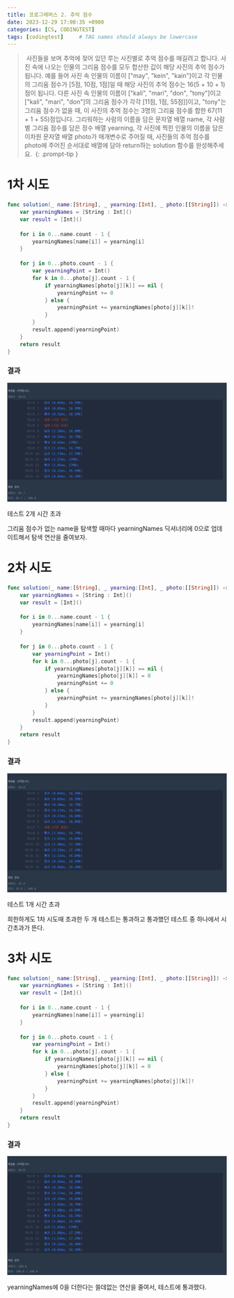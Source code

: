 ```yaml
---
title: 프로그래머스 2. 추억 점수
date: 2023-12-29 17:00:35 +0900
categories: [CS, CODINGTEST]
tags: [codingtest]     # TAG names should always be lowercase
---
```

> 사진들을 보며 추억에 젖어 있던 루는 사진별로 추억 점수를 매길려고 합니다. 사진 속에 나오는 인물의 그리움 점수를 모두 합산한 값이 해당 사진의 추억 점수가 됩니다. 예를 들어 사진 속 인물의 이름이 ["may", "kein", "kain"]이고 각 인물의 그리움 점수가 [5점, 10점, 1점]일 때 해당 사진의 추억 점수는 16(5 + 10 + 1)점이 됩니다. 다른 사진 속 인물의 이름이 ["kali", "mari", "don", "tony"]이고 ["kali", "mari", "don"]의 그리움 점수가 각각 [11점, 1점, 55점]]이고, "tony"는 그리움 점수가 없을 때, 이 사진의 추억 점수는 3명의 그리움 점수를 합한 67(11 + 1 + 55)점입니다.
그리워하는 사람의 이름을 담은 문자열 배열 name, 각 사람별 그리움 점수를 담은 정수 배열 yearning, 각 사진에 찍힌 인물의 이름을 담은 이차원 문자열 배열 photo가 매개변수로 주어질 때, 사진들의 추억 점수를 photo에 주어진 순서대로 배열에 담아 return하는 solution 함수를 완성해주세요.
 {: .prompt-tip }

# 1차 시도
```swift
func solution(_ name:[String], _ yearning:[Int], _ photo:[[String]]) -> [Int] {
    var yearningNames = [String : Int]()
    var result = [Int]()
		
    for i in 0...name.count - 1 {
        yearningNames[name[i]] = yearning[i]
    }
		
    for j in 0...photo.count - 1 {
        var yearningPoint = Int()
        for k in 0...photo[j].count - 1 {
            if yearningNames[photo[j][k]] == nil {
                yearningPoint += 0
            } else {
                yearningPoint += yearningNames[photo[j][k]]!
            }
        }
        result.append(yearningPoint)
    }
    return result
}
```

### 결과
![image](/assets/img/yearning_1st_result.png)

테스트 2개 시간 초과

그리움 점수가 없는 name을 탐색할 때마다 yearningNames 딕셔너리에 0으로 업데이트해서 탐색 연산을 줄여보자.

# 2차 시도
```swift
func solution(_ name:[String], _ yearning:[Int], _ photo:[[String]]) -> [Int] {
    var yearningNames = [String : Int]()
    var result = [Int]()
		
    for i in 0...name.count - 1 {
        yearningNames[name[i]] = yearning[i]
    }
		
    for j in 0...photo.count - 1 {
        var yearningPoint = Int()
        for k in 0...photo[j].count - 1 {
            if yearningNames[photo[j][k]] == nil {
                yearningNames[photo[j][k]] = 0
                yearningPoint += 0
            } else {
                yearningPoint += yearningNames[photo[j][k]]!
            }
        }
        result.append(yearningPoint)
    }
    return result
}
```

### 결과
![image](/assets/img/yearning_2nd_result.png)

테스트 1개 시간 초과
 
희한하게도 1차 시도때 초과한 두 개 테스트는 통과하고 통과했던 테스트 중 하나에서 시간초과가 뜬다.

# 3차 시도
```swift
func solution(_ name:[String], _ yearning:[Int], _ photo:[[String]]) -> [Int] {
    var yearningNames = [String : Int]()
    var result = [Int]()

    for i in 0...name.count - 1 {
        yearningNames[name[i]] = yearning[i]
    }
	    
    for j in 0...photo.count - 1 {
        var yearningPoint = Int()
        for k in 0...photo[j].count - 1 {
            if yearningNames[photo[j][k]] == nil {
                yearningNames[photo[j][k]] = 0
            } else {
                yearningPoint += yearningNames[photo[j][k]]!
            }
        }
        result.append(yearningPoint)
    }
    return result
}
```

### 결과
![image](/assets/img/yearning_3rd_result.png)

yearningNames에 0을 더한다는 쓸데없는 연산을 줄여서, 테스트에 통과했다.
